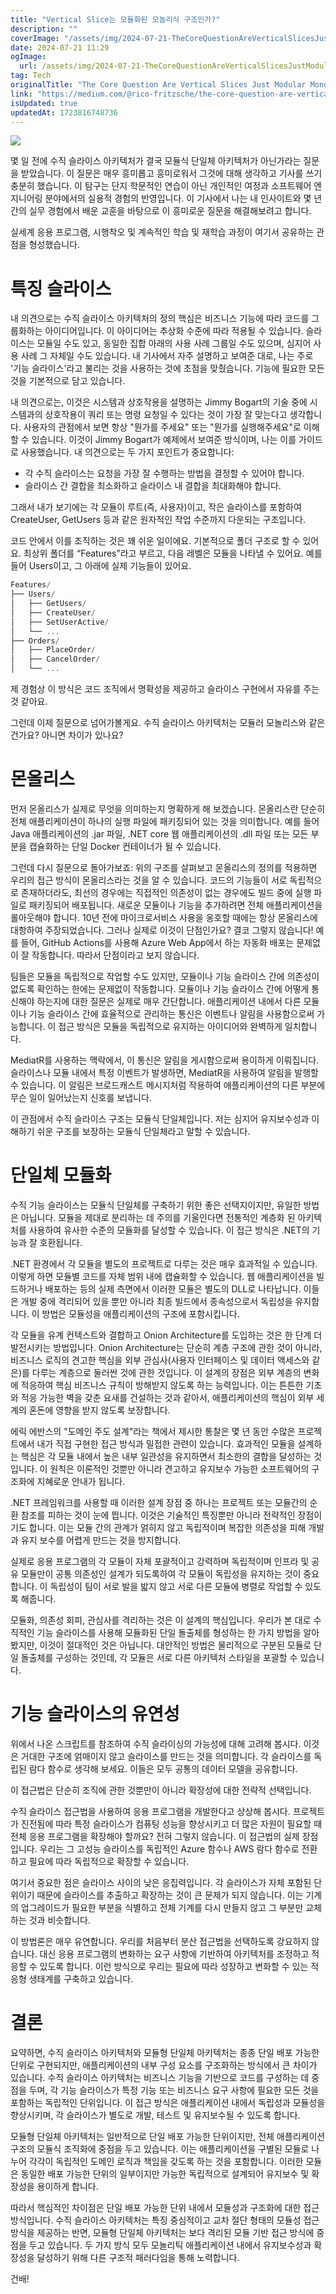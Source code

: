 ```yaml
---
title: "Vertical Slice는 모듈화된 모놀리식 구조인가?"
description: ""
coverImage: "/assets/img/2024-07-21-TheCoreQuestionAreVerticalSlicesJustModularMonoliths_0.png"
date: 2024-07-21 11:29
ogImage: 
  url: /assets/img/2024-07-21-TheCoreQuestionAreVerticalSlicesJustModularMonoliths_0.png
tag: Tech
originalTitle: "The Core Question Are Vertical Slices Just Modular Monoliths"
link: "https://medium.com/@rico-fritzsche/the-core-question-are-vertical-slices-just-modular-monoliths-9b1ef2358c53"
isUpdated: true
updatedAt: 1723816748736
---
```




<img src="/assets/img/2024-07-21-TheCoreQuestionAreVerticalSlicesJustModularMonoliths_0.png" />

몇 일 전에 수직 슬라이스 아키텍처가 결국 모듈식 단일체 아키텍처가 아닌가라는 질문을 받았습니다. 이 질문은 매우 흥미롭고 흥미로워서 그것에 대해 생각하고 기사를 쓰기 충분히 했습니다. 이 탐구는 단지 학문적인 연습이 아닌 개인적인 여정과 소프트웨어 엔지니어링 분야에서의 실용적 경험의 반영입니다. 이 기사에서 나는 내 인사이트와 몇 년간의 실무 경험에서 배운 교훈을 바탕으로 이 흥미로운 질문을 해결해보려고 합니다.

실세계 응용 프로그램, 시행착오 및 계속적인 학습 및 재학습 과정이 여기서 공유하는 관점을 형성했습니다.

# 특징 슬라이스

<div class="content-ad"></div>

내 의견으로는 수직 슬라이스 아키텍처의 정의 핵심은 비즈니스 기능에 따라 코드를 그룹화하는 아이디어입니다. 이 아이디어는 추상화 수준에 따라 적용될 수 있습니다. 슬라이스는 모듈일 수도 있고, 동일한 집합 아래의 사용 사례 그룹일 수도 있으며, 심지어 사용 사례 그 자체일 수도 있습니다. 내 기사에서 자주 설명하고 보여준 대로, 나는 주로 '기능 슬라이스'라고 불리는 것을 사용하는 것에 초점을 맞췄습니다. 기능에 필요한 모든 것을 기본적으로 담고 있습니다.

내 의견으로는, 이것은 시스템과 상호작용을 설명하는 Jimmy Bogart의 기술 중에 시스템과의 상호작용이 쿼리 또는 명령 요청일 수 있다는 것이 가장 잘 맞는다고 생각합니다. 사용자의 관점에서 보면 항상 "뭔가를 주세요" 또는 "뭔가를 실행해주세요"로 이해할 수 있습니다. 이것이 Jimmy Bogart가 예제에서 보여준 방식이며, 나는 이를 가이드로 사용했습니다. 내 의견으로는 두 가지 포인트가 중요합니다:

- 각 수직 슬라이스는 요청을 가장 잘 수행하는 방법을 결정할 수 있어야 합니다.
- 슬라이스 간 결합을 최소화하고 슬라이스 내 결합을 최대화해야 합니다.

그래서 내가 보기에는 각 모듈이 루트(즉, 사용자)이고, 작은 슬라이스를 포함하여 CreateUser, GetUsers 등과 같은 원자적인 작업 수준까지 다운되는 구조입니다.

<div class="content-ad"></div>

코드 안에서 이를 조직하는 것은 꽤 쉬운 일이에요. 기본적으로 폴더 구조로 할 수 있어요. 최상위 폴더를 “Features”라고 부르고, 다음 레벨은 모듈을 나타낼 수 있어요. 예를 들어 Users이고, 그 아래에 실제 기능들이 있어요.

```js
Features/
├── Users/
│   ├── GetUsers/
│   ├── CreateUser/
│   ├── SetUserActive/
│   └── ...
├── Orders/
│   ├── PlaceOrder/
│   ├── CancelOrder/
│   └── ...
```

제 경험상 이 방식은 코드 조직에서 명확성을 제공하고 슬라이스 구현에서 자유를 주는 것 같아요.

그런데 이제 질문으로 넘어가볼게요. 수직 슬라이스 아키텍처는 모듈러 모놀리스와 같은 건가요? 아니면 차이가 있나요?

<div class="content-ad"></div>

# 몬올리스

먼저 몬올리스가 실제로 무엇을 의미하는지 명확하게 해 보겠습니다. 몬올리스란 단순히 전체 애플리케이션이 하나의 실행 파일에 패키징되어 있는 것을 의미합니다. 예를 들어 Java 애플리케이션의 .jar 파일, .NET core 웹 애플리케이션의 .dll 파일 또는 모든 부분을 캡슐화하는 단일 Docker 컨테이너가 될 수 있습니다.

그런데 다시 질문으로 돌아가보죠: 위의 구조를 살펴보고 몬올리스의 정의를 적용하면 우리의 접근 방식이 몬올리스라는 것을 알 수 있습니다. 코드의 기능들이 서로 독립적으로 존재하더라도, 최선의 경우에는 직접적인 의존성이 없는 경우에도 빌드 중에 실행 파일로 패키징되어 배포됩니다. 새로운 모듈이나 기능을 추가하려면 전체 애플리케이션을 롤아웃해야 합니다. 10년 전에 마이크로서비스 사용을 옹호할 때에는 항상 몬올리스에 대항하여 주장되었습니다. 그러나 실제로 이것이 단점인가요? 결코 그렇지 않습니다! 예를 들어, GitHub Actions를 사용해 Azure Web App에서 하는 자동화 배포는 문제없이 잘 작동합니다. 따라서 단점이라고 보지 않습니다.

팀들은 모듈을 독립적으로 작업할 수도 있지만, 모듈이나 기능 슬라이스 간에 의존성이 없도록 확인하는 한에는 문제없이 작동합니다. 모듈이나 기능 슬라이스 간에 어떻게 통신해야 하는지에 대한 질문은 실제로 매우 간단합니다. 애플리케이션 내에서 다른 모듈이나 기능 슬라이스 간에 효율적으로 관리하는 통신은 이벤트나 알림을 사용함으로써 가능합니다. 이 접근 방식은 모듈을 독립적으로 유지하는 아이디어와 완벽하게 일치합니다.

<div class="content-ad"></div>

MediatR를 사용하는 맥락에서, 이 통신은 알림을 게시함으로써 용이하게 이뤄집니다. 슬라이스나 모듈 내에서 특정 이벤트가 발생하면, MediatR을 사용하여 알림을 발행할 수 있습니다. 이 알림은 브로드캐스트 메시지처럼 작용하여 애플리케이션의 다른 부분에 무슨 일이 일어났는지 신호를 보냅니다.

이 관점에서 수직 슬라이스 구조는 모듈식 단일체입니다. 저는 심지어 유지보수성과 이해하기 쉬운 구조를 보장하는 모듈식 단일체라고 말할 수 있습니다.

# 단일체 모듈화

수직 기능 슬라이스는 모듈식 단일체를 구축하기 위한 좋은 선택지이지만, 유일한 방법은 아닙니다. 모듈을 제대로 분리하는 데 주의를 기울인다면 전통적인 계층화 된 아키텍처를 사용하여 유사한 수준의 모듈화를 달성할 수 있습니다. 이 접근 방식은 .NET의 기능과 잘 호환됩니다.

<div class="content-ad"></div>

.NET 환경에서 각 모듈을 별도의 프로젝트로 다루는 것은 매우 효과적일 수 있습니다. 이렇게 하면 모듈별 코드를 자체 범위 내에 캡슐화할 수 있습니다. 웹 애플리케이션을 빌드하거나 배포하는 등의 실제 측면에서 이러한 모듈은 별도의 DLL로 나타납니다. 이들은 개발 중에 격리되어 있을 뿐만 아니라 최종 빌드에서 종속성으로서 독립성을 유지합니다. 이 방법은 모듈성을 애플리케이션의 구조에 포함시킵니다.

각 모듈을 유계 컨텍스트와 결합하고 Onion Architecture를 도입하는 것은 한 단계 더 발전시키는 방법입니다. Onion Architecture는 단순히 계층 구조에 관한 것이 아니라, 비즈니스 로직의 견고한 핵심을 외부 관심사(사용자 인터페이스 및 데이터 액세스와 같은)를 다루는 계층으로 둘러싼 것에 관한 것입니다. 이 설계의 장점은 외부 계층의 변화에 적응하여 핵심 비즈니스 규칙이 방해받지 않도록 하는 능력입니다. 이는 튼튼한 기초와 적응 가능한 벽을 갖춘 요새를 건설하는 것과 같아서, 애플리케이션의 핵심이 외부 세계의 혼돈에 영향을 받지 않도록 보장합니다.

에릭 에반스의 "도메인 주도 설계"라는 책에서 제시한 통찰은 몇 년 동안 수많은 프로젝트에서 내가 직접 구현한 접근 방식과 밀접한 관련이 있습니다. 효과적인 모듈을 설계하는 핵심은 각 모듈 내에서 높은 내부 일관성을 유지하면서 최소한의 결합을 달성하는 것입니다. 이 원칙은 이론적인 것뿐만 아니라 견고하고 유지보수 가능한 소프트웨어의 구조화에 지혜로운 안내가 됩니다.

<div class="content-ad"></div>

.NET 프레임워크를 사용할 때 이러한 설계 장점 중 하나는 프로젝트 또는 모듈간의 순환 참조를 피하는 것이 눈에 띕니다. 이것은 기술적인 특징뿐만 아니라 전략적인 장점이기도 합니다. 이는 모듈 간의 관계가 얽히지 않고 독립적이며 복잡한 의존성을 피해 개발과 유지 보수를 어렵게 만드는 것을 방지합니다.

실제로 응용 프로그램의 각 모듈이 자체 포괄적이고 강력하며 독립적이며 인프라 및 공유 모듈만이 공통 의존성인 설계가 되도록하여 각 모듈이 독립성을 유지하는 것이 중요합니다. 이 독립성이 팀이 서로 발을 밟지 않고 서로 다른 모듈에 병렬로 작업할 수 있도록 해줍니다.

모듈화, 의존성 회피, 관심사를 격리하는 것은 이 설계의 핵심입니다. 우리가 본 대로 수직적인 기능 슬라이스를 사용해 모듈화된 단일 돌출체를 형성하는 한 가지 방법을 알아봤지만, 이것이 절대적인 것은 아닙니다. 대안적인 방법은 물리적으로 구분된 모듈로 단일 돌출체를 구성하는 것인데, 각 모듈은 서로 다른 아키텍처 스타일을 포괄할 수 있습니다.

# 기능 슬라이스의 유연성

<div class="content-ad"></div>

위에서 나온 스크립트를 참조하여 수직 슬라이싱의 가능성에 대해 고려해 봅시다. 이것은 거대한 구조에 얽매이지 않고 슬라이스를 만드는 것을 의미합니다. 각 슬라이스를 독립된 람다 함수로 생각해 보세요. 이들은 모두 공통의 데이터 모델을 공유합니다. 

이 접근법은 단순히 조직에 관한 것뿐만이 아니라 확장성에 대한 전략적 선택입니다. 

수직 슬라이스 접근법을 사용하여 응용 프로그램을 개발한다고 상상해 봅시다. 프로젝트가 진전됨에 따라 특정 슬라이스가 컴퓨팅 성능을 향상시키고 더 많은 자원이 필요할 때 전체 응용 프로그램을 확장해야 할까요? 전혀 그렇지 않습니다. 이 접근법의 실제 장점입니다. 우리는 그 고성능 슬라이스를 독립적인 Azure 함수나 AWS 람다 함수로 전환하고 필요에 따라 독립적으로 확장할 수 있습니다.

여기서 중요한 점은 슬라이스 사이의 낮은 응집력입니다. 각 슬라이스가 자체 포함된 단위이기 때문에 슬라이스를 추출하고 확장하는 것이 큰 문제가 되지 않습니다. 이는 기계의 업그레이드가 필요한 부분을 식별하고 전체 기계를 다시 만들지 않고 그 부분만 교체하는 것과 비슷합니다.

이 방법론은 매우 유연합니다. 우리를 처음부터 분산 접근법을 선택하도록 강요하지 않습니다. 대신 응용 프로그램의 변화하는 요구 사항에 기반하여 아키텍처를 조정하고 적응할 수 있도록 합니다. 이런 방식으로 우리는 필요에 따라 성장하고 변화할 수 있는 적응형 생태계를 구축하고 있습니다.

<div class="content-ad"></div>

# 결론

요약하면, 수직 슬라이스 아키텍처와 모듈형 단일체 아키텍처는 종종 단일 배포 가능한 단위로 구현되지만, 애플리케이션의 내부 구성 요소를 구조화하는 방식에서 큰 차이가 있습니다. 수직 슬라이스 아키텍처는 비즈니스 기능을 기반으로 코드를 구성하는 데 중점을 두며, 각 기능 슬라이스가 특정 기능 또는 비즈니스 요구 사항에 필요한 모든 것을 포함하는 독립적인 단위입니다. 이 접근 방식은 애플리케이션 내에서 독립성과 모듈성을 향상시키며, 각 슬라이스가 별도로 개발, 테스트 및 유지보수될 수 있도록 합니다.

모듈형 단일체 아키텍처는 일반적으로 단일 배포 가능한 단위이지만, 전체 애플리케이션 구조의 모듈식 조직화에 중점을 두고 있습니다. 이는 애플리케이션을 구별된 모듈로 나누어 각각이 독립적인 도메인 로직과 책임을 갖도록 하는 것을 포함합니다. 이러한 모듈은 동일한 배포 가능한 단위의 일부이지만 가능한 독립적으로 설계되어 유지보수 및 확장성을 용이하게 합니다.

따라서 핵심적인 차이점은 단일 배포 가능한 단위 내에서 모듈성과 구조화에 대한 접근 방식입니다. 수직 슬라이스 아키텍처는 특징 중심적이고 교차 절단 형태의 모듈성 접근 방식을 제공하는 반면, 모듈형 단일체 아키텍처는 보다 격리된 모듈 기반 접근 방식에 중점을 두고 있습니다. 두 가지 방식 모두 모놀리틱 애플리케이션 내에서 유지보수성과 확장성을 달성하기 위해 다른 구조적 패러다임을 통해 노력합니다.

<div class="content-ad"></div>

건배!